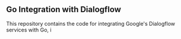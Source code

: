 ## Go Integration with Dialogflow
This repository contains the code for integrating Google's Dialogflow services with Go, i